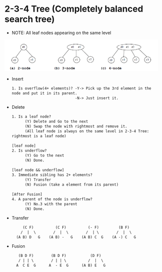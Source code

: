 # 2-3-4 Tree (Completely balanced search tree)

* NOTE: All leaf nodes appearing on the same level

![2-3-4TreeNodes](/images/2-3-4TreeNodes.png)

* Insert
      
      1. Is overflow(4+ elements)? -Y-> Pick up the 3rd element in the node and put it in its parent.
                                   -N-> Just insert it.

* Delete

      1. Is a leaf node? 
            (Y) Delete and Go to the next  
            (N) Swap the node with rightmost and remove it. 
            (All leaf node is always on the same level in 2-3-4 Tree: rightmost is a leaf node) 
      
      [leaf node]
      2. Is underflow? 
            (Y) Go to the next 
            (N) Done.
     
      [leaf node && underflow]
      3. Immediate sibling has 2+ elements? 
            (Y) Transfer
            (N) Fusion (take a element from its parent)
      
      [After Fusion]
      4. A parent of the node is underflow? 
            (Y) No.3 with the parent
            (N) Done.
                                            
* Transfer

           (C F)          (C F)          (- F)         (B F)              
          /  |  \        /  |  \        /  | \        /  |  \
        (A B) D   G    (A B) -   G    (A B) C  G    (A -) C   G 
            
* Fusion

         (B D F)        (B D F)           (D F)
         / | | \        / | | \          /  |  \
        A  C E  G      A  - E  G      (A B) E   G
      
      
